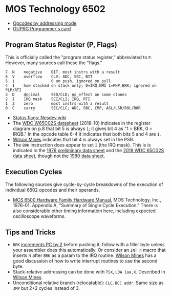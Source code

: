 MOS Technology 6502
===================

- [Opcodes by addressing mode](opcodes)
- [OUPRG Programmer's card](progcard)


Program Status Register (P, Flags)
----------------------------------

This is officially called the "program status register," abbreviated
to `P`. However, many sources call these the "flags."

    7  N    negative    BIT, most instrs with a result
    6  V    overflow    CLV; ADC, SBC, BIT
    5  1                0 on push, ignored on pull
    4  1    how stacked on stack only; 0=I̅R̅Q̅,N̅M̅I̅ 1=PHP,BRK; ignored on PLP/RTI
    3  D    decimal     SED/CLD; no effect on some clones
    2  I    I̅R̅Q̅ mask    SEI/CLI; I̅R̅Q̅, RTI
    1  Z    zero        most instrs with a result
    0  C    carry       SEC/CLC; ADC, SBC, CMP, ASL/LSR/ROL/ROR

- [Status flags: Nesdev wiki][nesdev-flags]
- The [WDC W65C02S datasheet][wdc65c02] (2018-10) indicates in the
  register diagram on p.8 that bit 5 is always `1`; it gives bit 4 as
  "1 = BRK, 0 = IRQB." In the opcode table 6-4 it indicates that both
  bits 5 and 4 are `1`.
- [Wilson Mines][wmint2.2] indicates that bit 4 is always set in the
  PSR.
- The `BRK` instruction does appear to set `I` (the IRQ mask). This is
  is indicated in the [1976 preliminary data sheet][ds1976] and the
  [2018 WDC 65C02S data sheet][ds2018], though not the [1980 data
  sheet][ds1980].


Execution Cycles
----------------

The following sources give cycle-by-cycle breakdowns of the execution
of individual 6502 opcodes and their operands.
- [MCS 6500 Hardware Family Hardware Manual][6500hm], MOS Technology,
  Inc., 1976-01. Appendix A, "Summary of Single Cycle Execution."
  There is also considerable other timing information here, including
  expected oscilloscope waveforms.


Tips and Tricks
---------------

- `BRK` [increments PC by 2][brk-pc2] before pushing it; follow with a
  filler byte unless your assembler does this automatically. Or
  consider an `INT n` macro that inserts _n_ after `BRK` as a param to
  the IRQ routine. [Wilson Mines][wmint2.2] has a good discussion of
  how to write interrupt routines to use the second byte.
- Stack-relative addressing can be done with `TSX`, `LDA 1aa,X`.
  Described in [Wilson Mines][wmint2.2].
- Unconditional relative branch (relocatable): `CLC`, `BCC addr`. Same
  size as `JMP` but 2+2 cycles instead of 3.



<!-------------------------------------------------------------------->
[6500hm]: http://archive.6502.org/books/mcs6500_family_hardware_manual.pdf
[brk-pc2]: http://forum.6502.org/viewtopic.php?t=1917
[ds1976]: http://archive.6502.org/datasheets/mos_6500_mpu_preliminary_may_1976.pdf
[ds1980]: http://archive.6502.org/datasheets/mos_6500_mpu_mar_1980.pdf
[ds2018]: http://archive.6502.org/datasheets/wdc_w65c02s_oct_8_2018.pdf
[hm1976]: http://archive.6502.org/books/mcs6500_family_hardware_manual.pdf
[nesdev-flags]: https://wiki.nesdev.com/w/index.php/Status_flags
[wdc65c02]: http://archive.6502.org/datasheets/wdc_w65c02s_oct_8_2018.pdf
[wmint2.2]: http://wilsonminesco.com/6502interrupts/#2.2
